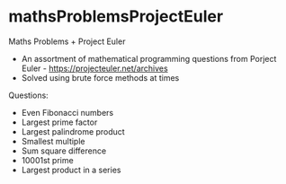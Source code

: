 # mathsProblemsProjectEuler
Maths Problems + Project Euler

- An assortment of mathematical programming questions from Porject Euler - https://projecteuler.net/archives
- Solved using brute force methods at times

Questions:
- Even Fibonacci numbers	
- Largest prime factor	
- Largest palindrome product	
- Smallest multiple	
- Sum square difference	
- 10001st prime	
- Largest product in a series	
